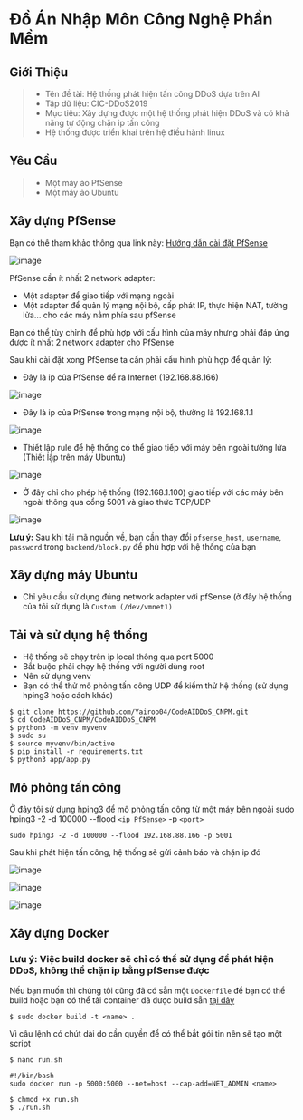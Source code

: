 # Đồ Án Nhập Môn Công Nghệ Phần Mềm
## Giới Thiệu
> - Tên đề tài: Hệ thống phát hiện tấn công DDoS dựa trên AI
> - Tập dữ liệu: CIC-DDoS2019
> - Mục tiêu: Xây dựng được một hệ thống phát hiện DDoS và có khả năng tự động chặn ip tấn công
> - Hệ thống được triển khai trên hệ điều hành linux

## Yêu Cầu
> - Một máy ảo PfSense
> - Một máy ảo Ubuntu

## Xây dựng PfSense
Bạn có thể tham khảo thông qua link này: [Hướng dẫn cài đặt PfSense](https://thegioifirewall.com/pfsense-huong-dan-cai-dat-firewall-pfsense-len-vmware/)      

![image](https://github.com/user-attachments/assets/0975afb2-3b52-4a5f-a5b9-656b0360e012)

PfSense cần ít nhất 2 network adapter:
  - Một adapter để giao tiếp với mạng ngoài
  - Một adapter để quản lý mạng nội bộ, cấp phát IP, thực hiện NAT, tường lửa… cho các máy nằm phía sau pfSense    
    
Bạn có thể tùy chỉnh để phù hợp với cấu hình của máy nhưng phải đáp ứng được ít nhất 2 network adapter cho PfSense

Sau khi cài đặt xong PfSense ta cần phải cấu hình phù hợp để quản lý:
  - Đây là ip của PfSense để ra Internet (192.168.88.166)
    
  ![image](https://github.com/user-attachments/assets/5bc6f541-5361-4788-9f66-1138afc34148)

  - Đây là ip của PfSense trong mạng nội bộ, thường là 192.168.1.1
    
  ![image](https://github.com/user-attachments/assets/56f85cc3-9390-4a3c-a162-7fb9d213d2da)

  - Thiết lập rule để hệ thống có thể giao tiếp với máy bên ngoài tường lửa (Thiết lập trên máy Ubuntu)
    
  ![image](https://github.com/user-attachments/assets/6ab8aa07-e18b-4e67-a92e-2ae7ae87d615)

  - Ở đây chỉ cho phép hệ thống (192.168.1.100) giao tiếp với các máy bên ngoài thông qua cổng 5001 và giao thức TCP/UDP
    
  ![image](https://github.com/user-attachments/assets/953e5b2e-61e3-4961-b532-4fbfc5b5a85d)

**Lưu ý:** Sau khi tải mã nguồn về, bạn cần thay đổi `pfsense_host`, `username`, `password` trong `backend/block.py` để phù hợp với hệ thống của bạn

## Xây dựng máy Ubuntu
- Chỉ yêu cầu sử dụng đúng network adapter với pfSense (ở đây hệ thống của tôi sử dụng là `Custom (/dev/vmnet1)`

## Tải và sử dụng hệ thống

- Hệ thống sẽ chạy trên ip local thông qua port 5000
- Bắt buộc phải chạy hệ thống với người dùng root
- Nên sử dụng venv 
- Bạn có thể thử mô phỏng tấn công UDP để kiểm thử hệ thống (sử dụng hping3 hoặc cách khác)

```
$ git clone https://github.com/Yairoo04/CodeAIDDoS_CNPM.git
$ cd CodeAIDDoS_CNPM/CodeAIDDoS_CNPM
$ python3 -m venv myvenv
$ sudo su
$ source myvenv/bin/active
$ pip install -r requirements.txt
$ python3 app/app.py
```

## Mô phỏng tấn công
Ở đây tôi sử dụng hping3 để mô phỏng tấn công từ một máy bên ngoài
sudo hping3 -2 -d 100000 --flood `<ip PfSense>` -p `<port>` 
```
sudo hping3 -2 -d 100000 --flood 192.168.88.166 -p 5001
```
Sau khi phát hiện tấn công, hệ thống sẽ gửi cảnh báo và chặn ip đó

![image](https://github.com/user-attachments/assets/cdfd564f-b9dc-4dd1-88be-e3da2240c54a)

![image](https://github.com/user-attachments/assets/4f8d0e85-e08e-4cde-b7f3-ad512d12110e)

![image](https://github.com/user-attachments/assets/1c76eed3-2b6a-43ff-a5cf-9d0ce6013637)

## Xây dựng Docker
### **Lưu ý**: Việc build docker sẽ chỉ có thể sử dụng để phát hiện DDoS, không thể chặn ip bằng pfSense được
Nếu bạn muốn thì chúng tôi cũng đã có sẵn một `Dockerfile` để bạn có thể build
hoặc bạn có thể tải container đã được build sẵn [tại đây](https://hub.docker.com/repository/docker/ch1ll9uy/ddos_detector)
```
$ sudo docker build -t <name> .
```

Vì câu lệnh có chút dài do cần quyền để có thể bắt gói tin nên sẽ tạo một script
```
$ nano run.sh
```
```
#!/bin/bash
sudo docker run -p 5000:5000 --net=host --cap-add=NET_ADMIN <name>
```
```
$ chmod +x run.sh
$ ./run.sh
```
